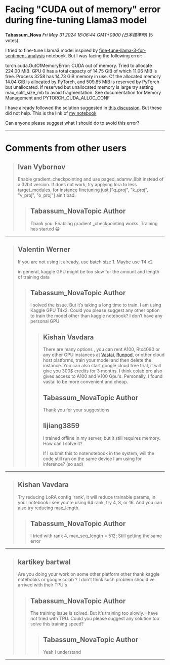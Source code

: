 # Facing "CUDA out of memory" error during fine-tuning Llama3 model

**Tabassum_Nova** *Fri May 31 2024 18:06:44 GMT+0900 (日本標準時)* (5 votes)

I tried to fine-tune Llama3 model inspired by [fine-tune-llama-3-for-sentiment-analysis](https://www.kaggle.com/code/lucamassaron/fine-tune-llama-3-for-sentiment-analysis) notebook. But I was facing the following error:

torch.cuda.OutOfMemoryError: CUDA out of memory. Tried to allocate 224.00 MiB. GPU 0 has a total capacty of 14.75 GiB of which 11.06 MiB is free. Process 3258 has 14.73 GiB memory in use. Of the allocated memory 14.04 GiB is allocated by PyTorch, and 509.85 MiB is reserved by PyTorch but unallocated. If reserved but unallocated memory is large try setting max_split_size_mb to avoid fragmentation.  See documentation for Memory Management and PYTORCH_CUDA_ALLOC_CONF

I have already followed the solution suggested in [this discussion](https://www.kaggle.com/discussions/getting-started/140636). But these did not help. This is the link of [my notebook](https://www.kaggle.com/code/tabassumnova/lmsys-fine-tuning-llama3-8b/notebook)

Can anyone please suggest what I should do to avoid this error?



---

 # Comments from other users

> ## Ivan Vybornov
> 
> Enable gradient_checkpointing and use paged_adamw_8bit instead of a 32bit version. If does not work, try applying lora to less target_modules, for instance finetuning just ["q_proj", "k_proj", "v_proj", "o_proj"] ain't bad.
> 
> 
> 
> > ## Tabassum_NovaTopic Author
> > 
> > Thank you. Enabling gradient _checkpointing works. Training has started 😁
> > 
> > 
> > 


---

> ## Valentin Werner
> 
> If you are not using it already, use batch size 1. Maybe use T4 x2 
> 
> in general, kaggle GPU might be too slow for the amount and length of training data
> 
> 
> 
> > ## Tabassum_NovaTopic Author
> > 
> > I solved the issue. But it’s taking a long time to train. I am using Kaggle GPU T4x2. Could you please suggest any other option to train the model other than kaggle notebook? I don’t have any personal GPU
> > 
> > 
> > 
> > > ## Kishan Vavdara
> > > 
> > > There are many options , you can rent A100, Rtx4090 or any other GPU instances at [Vastai](https://vast.ai/),  [Runpod](https://www.runpod.io/), or other cloud host platforms,  train your model and then delete the instance. You can also start google cloud free trial, it will give you 300$ credits for 3 months. I think colab pro also gives access to A100 and V100 Gpu's. Personally, I found vastai to be more convenient and cheap. 
> > > 
> > > 
> > > 
> > > ## Tabassum_NovaTopic Author
> > > 
> > > Thank you for your suggestions
> > > 
> > > 
> > > 
> > > ## lijiang3859
> > > 
> > > I trained offline in my server, but it still requires memory. How can I solve it? 
> > > 
> > > If I submit this to notenotebook in the system, will the code still run on the same device I am using for inference? (so sad)
> > > 
> > > 
> > > 


---

> ## Kishan Vavdara
> 
> Try reducing LoRA config 'rank', it will reduce trainable params, in your notebook i see you're using 64 rank, try 4, 8, or 16.  And you can also try reducing max_length. 
> 
> 
> 
> > ## Tabassum_NovaTopic Author
> > 
> > I tried with rank 4, max_seq_length = 512; Still getting the same error
> > 
> > 
> > 


---

> ## kartikey bartwal
> 
> Are you doing your work on some other platform other thank kaggle notebooks or google colab ? I don't think such problem should've arrived with their TPU's
> 
> 
> 
> > ## Tabassum_NovaTopic Author
> > 
> > The training issue is solved. But it’s training too slowly. I have not tried with TPU. Could you please suggest any solution too solve this training speed?
> > 
> > 
> > 
> > > ## Tabassum_NovaTopic Author
> > > 
> > > Yeah I understand 
> > > 
> > > 
> > > 


---

